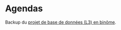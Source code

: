# Agendas
Backup du [projet de base de données (L3) en binôme](https://gitlab.unistra.fr/duranndiaye/bdd2-projet).
